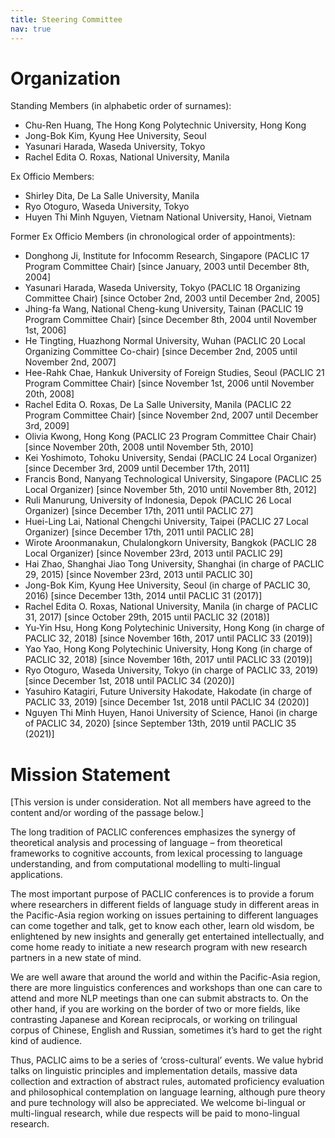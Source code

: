 ```yaml
---
title: Steering Committee
nav: true
---
```


# Organization

Standing Members (in alphabetic order of surnames):

- Chu-Ren Huang, The Hong Kong Polytechnic University, Hong Kong 
- Jong-Bok Kim, Kyung Hee University, Seoul 
- Yasunari Harada, Waseda University, Tokyo
- Rachel Edita O. Roxas, National University, Manila
  
Ex Officio Members:

- Shirley Dita, De La Salle University, Manila 
- Ryo Otoguro, Waseda University, Tokyo 
- Huyen Thi Minh Nguyen, Vietnam National University, Hanoi, Vietnam

Former Ex Officio Members (in chronological order of appointments):

- Donghong Ji, Institute for Infocomm Research, Singapore (PACLIC 17 Program Committee Chair)
[since January, 2003 until December 8th, 2004]
- Yasunari Harada, Waseda University, Tokyo (PACLIC 18 Organizing Committee Chair) [since October 2nd, 2003 until December 2nd, 2005]
- Jhing-fa Wang, National Cheng-kung University, Tainan (PACLIC 19 Program Committee Chair)
[since December 8th, 2004 until November 1st, 2006]
- He Tingting, Huazhong Normal University, Wuhan (PACLIC 20 Local Organizing Committee Co-chair)
[since December 2nd, 2005 until November 2nd, 2007]
- Hee-Rahk Chae, Hankuk University of Foreign Studies, Seoul (PACLIC 21 Program Committee Chair) [since November 1st, 2006 until November 20th, 2008]
- Rachel Edita O. Roxas, De La Salle University, Manila (PACLIC 22 Program Committee Chair)
[since November 2nd, 2007 until December 3rd, 2009]
- Olivia Kwong, Hong Kong (PACLIC 23 Program Committee Chair Chair)
[since November 20th, 2008 until November 5th, 2010]
- Kei Yoshimoto, Tohoku University, Sendai (PACLIC 24 Local Organizer)
[since December 3rd, 2009 until December 17th, 2011]
- Francis Bond, Nanyang Technological University, Singapore (PACLIC 25 Local Organizer) [since November 5th, 2010 until November 8th, 2012]
- Ruli Manurung, University of Indonesia, Depok (PACLIC 26 Local Organizer) [since December 17th, 2011 until PACLIC 27]
- Huei-Ling Lai, National Chengchi University, Taipei (PACLIC 27 Local Organizer) [since December 17th, 2011 until PACLIC 28]
- Wirote Aroonmanakun, Chulalongkorn University, Bangkok (PACLIC 28 Local Organizer)
[since November 23rd, 2013 until PACLIC 29]
- Hai Zhao, Shanghai Jiao Tong University, Shanghai (in charge of PACLIC 29,  2015) [since November 23rd, 2013 until PACLIC 30]
- Jong-Bok Kim, Kyung Hee University, Seoul (in charge of PACLIC 30, 2016) [since December 13th, 2014 until PACLIC 31 (2017)]
- Rachel Edita O. Roxas, National University, Manila (in charge of PACLIC 31, 2017)
[since October 29th, 2015 until PACLIC 32 (2018)]
- Yu-Yin Hsu, Hong Kong Polytechinic University, Hong Kong (in charge of PACLIC 32, 2018)
[since November 16th, 2017 until PACLIC 33 (2019)]
- Yao Yao, Hong Kong Polytechinic University, Hong Kong (in charge of PACLIC 32, 2018)
[since November 16th, 2017 until PACLIC 33 (2019)]
- Ryo Otoguro, Waseda University, Tokyo (in charge of PACLIC 33, 2019)
[since December 1st, 2018 until PACLIC 34 (2020)]
- Yasuhiro Katagiri, Future University Hakodate, Hakodate (in charge of PACLIC 33, 2019)
[since December 1st, 2018 until PACLIC 34 (2020)]
- Nguyen Thi Minh Huyen, Hanoi University of Science, Hanoi (in charge of PACLIC 34, 2020)
[since September 13th, 2019 until PACLIC 35 (2021)]

# Mission Statement

[This version is under consideration. Not all members have agreed to the content and/or wording of the passage below.]

The long tradition of PACLIC conferences emphasizes the synergy of theoretical analysis and processing of language – from theoretical frameworks to cognitive accounts, from lexical processing to language understanding, and from computational modelling to multi-lingual applications.

The most important purpose of PACLIC conferences is to provide a forum where researchers in different fields of language study in different areas in the Pacific-Asia region working on issues pertaining to different languages can come together and talk, get to know each other, learn old wisdom, be enlightened by new insights and generally get entertained intellectually, and come home ready to initiate a new research program with new research partners in a new state of mind.

We are well aware that around the world and within the Pacific-Asia region, there are more linguistics conferences and workshops than one can care to attend and more NLP meetings than one can submit abstracts to. On the other hand, if you are working on the border of two or more fields, like contrasting Japanese and Korean reciprocals, or working on trilingual corpus of Chinese, English and Russian, sometimes it’s hard to get the right kind of audience.

Thus, PACLIC aims to be a series of ‘cross-cultural’ events. We value hybrid talks on linguistic principles and implementation details, massive data collection and extraction of abstract rules, automated proficiency evaluation and philosophical contemplation on language learning, although pure theory and pure technology will also be appreciated. We welcome bi-lingual or multi-lingual research, while due respects will be paid to mono-lingual research.
